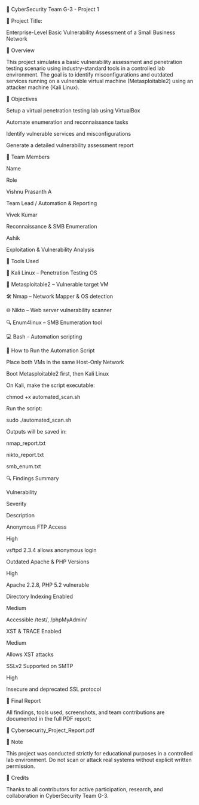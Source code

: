 🔐 CyberSecurity Team G-3 - Project 1

📝 Project Title:

Enterprise-Level Basic Vulnerability Assessment of a Small Business Network

📘 Overview

This project simulates a basic vulnerability assessment and penetration testing scenario using industry-standard tools in a controlled lab environment. The goal is to identify misconfigurations and outdated services running on a vulnerable virtual machine (Metasploitable2) using an attacker machine (Kali Linux).

🧠 Objectives

Setup a virtual penetration testing lab using VirtualBox

Automate enumeration and reconnaissance tasks

Identify vulnerable services and misconfigurations

Generate a detailed vulnerability assessment report

👥 Team Members

Name

Role

Vishnu Prasanth A

Team Lead / Automation & Reporting

Vivek Kumar

Reconnaissance & SMB Enumeration

Ashik

Exploitation & Vulnerability Analysis

🧪 Tools Used

🔧 Kali Linux – Penetration Testing OS

🧱 Metasploitable2 – Vulnerable target VM

🛠️ Nmap – Network Mapper & OS detection

🌐 Nikto – Web server vulnerability scanner

🔍 Enum4linux – SMB Enumeration tool

💻 Bash – Automation scripting

🚀 How to Run the Automation Script

Place both VMs in the same Host-Only Network

Boot Metasploitable2 first, then Kali Linux

On Kali, make the script executable:

chmod +x automated_scan.sh

Run the script:

sudo ./automated_scan.sh <target-ip>

Outputs will be saved in:

nmap_report.txt

nikto_report.txt

smb_enum.txt



🔍 Findings Summary

Vulnerability

Severity

Description

Anonymous FTP Access

High

vsftpd 2.3.4 allows anonymous login

Outdated Apache & PHP Versions

High

Apache 2.2.8, PHP 5.2 vulnerable

Directory Indexing Enabled

Medium

Accessible /test/, /phpMyAdmin/

XST & TRACE Enabled

Medium

Allows XST attacks

SSLv2 Supported on SMTP

High

Insecure and deprecated SSL protocol

📄 Final Report

All findings, tools used, screenshots, and team contributions are documented in the full PDF report:

📎 Cybersecurity_Project_Report.pdf

📌 Note

This project was conducted strictly for educational purposes in a controlled lab environment. Do not scan or attack real systems without explicit written permission.

🌟 Credits

Thanks to all contributors for active participation, research, and collaboration in CyberSecurity Team G-3.
